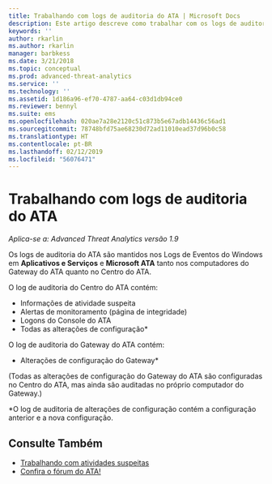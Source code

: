 ```yaml
---
title: Trabalhando com logs de auditoria do ATA | Microsoft Docs
description: Este artigo descreve como trabalhar com os logs de auditoria do ATA no Log de Eventos do Windows.
keywords: ''
author: rkarlin
ms.author: rkarlin
manager: barbkess
ms.date: 3/21/2018
ms.topic: conceptual
ms.prod: advanced-threat-analytics
ms.service: ''
ms.technology: ''
ms.assetid: 1d186a96-ef70-4787-aa64-c03d1db94ce0
ms.reviewer: bennyl
ms.suite: ems
ms.openlocfilehash: 020ae7a28e2120c51c873b5e67adb14436c56ad1
ms.sourcegitcommit: 78748bfd75ae68230d72ad11010ead37d96b0c58
ms.translationtype: HT
ms.contentlocale: pt-BR
ms.lasthandoff: 02/12/2019
ms.locfileid: "56076471"
---
```

# <a name="working-with-ata-audit-logs"></a>Trabalhando com logs de auditoria do ATA


*Aplica-se a: Advanced Threat Analytics versão 1.9*

Os logs de auditoria do ATA são mantidos nos Logs de Eventos do Windows em **Aplicativos e Serviços** e **Microsoft ATA** tanto nos computadores do Gateway do ATA quanto no Centro do ATA.

O log de auditoria do Centro do ATA contém:
-   Informações de atividade suspeita
-   Alertas de monitoramento (página de integridade)
-   Logons do Console do ATA
-   Todas as alterações de configuração*

O log de auditoria do Gateway do ATA contém:
-   Alterações de configuração do Gateway* 

(Todas as alterações de configuração do Gateway do ATA são configuradas no Centro do ATA, mas ainda são auditadas no próprio computador do Gateway.)

*O log de auditoria de alterações de configuração contém a configuração anterior e a nova configuração.


## <a name="see-also"></a>Consulte Também
- [Trabalhando com atividades suspeitas](working-with-suspicious-activities.md)
- [Confira o fórum do ATA!](https://social.technet.microsoft.com/Forums/security/home?forum=mata)
